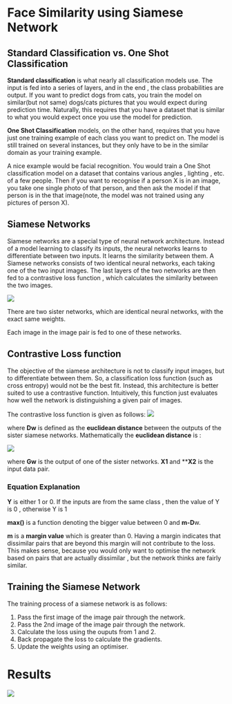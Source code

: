 # Face Similarity using Siamese Network

## Standard Classification vs. One Shot Classification

**Standard classification** is what nearly all classification models use. The input is fed into a series of layers, and in the end , the class probabilities are output. If you want to predict dogs from cats, you train the model on similar(but not same) dogs/cats pictures that you would expect during prediction time. Naturally, this requires that you have a dataset that is similar to what you would expect once you use the model for prediction.

**One Shot Classification** models, on the other hand, requires that you have just one training example of each class you want to predict on. The model is still trained on several instances, but they only have to be in the similar domain as your training example.

A nice example would be facial recognition. You would train a One Shot classification model on a dataset that contains various angles , lighting , etc. of a few people. Then if you want to recognise if a person X is in an image, you take one single photo of that person, and then ask the model if that person is in the that image(note, the model was not trained using any pictures of person X).

## Siamese Networks

Siamese networks are a special type of neural network architecture. Instead of a model learning to classify its inputs, the neural networks learns to differentiate between two inputs. It learns the similarity between them.
A Siamese networks consists of two identical neural networks, each taking one of the two input images. The last layers of the two networks are then fed to a contrastive loss function , which calculates the similarity between the two images.

![](https://hackernoon.com/hn-images/1*XzVUiq-3lYFtZEW3XfmKqg.jpeg)

There are two sister networks, which are identical neural networks, with the exact same weights.

Each image in the image pair is fed to one of these networks.

## Contrastive Loss function

The objective of the siamese architecture is not to classify input images, but to differentiate between them. So, a classification loss function (such as cross entropy) would not be the best fit. Instead, this architecture is better suited to use a contrastive function. Intuitively, this function just evaluates how well the network is distinguishing a given pair of images.

The contrastive loss function is given as follows:
![](https://hackernoon.com/hn-images/1*tzGB6D97tHWR_-NJ8FKknw.jpeg)

where **Dw** is defined as the **euclidean distance** between the outputs of the sister siamese networks. Mathematically the **euclidean distance** is :

![](https://hackernoon.com/hn-images/1*6JCpYpYVJnpgYwupVIHSpg.jpeg)

where **Gw** is the output of one of the sister networks. **X1** and ****X2** is the input data pair.

### Equation Explanation

**Y** is either 1 or 0. If the inputs are from the same class , then the value of Y is 0 , otherwise Y is 1

**max()** is a function denoting the bigger value between 0 and **m-D**w.

**m** is a **margin value** which is greater than 0. Having a margin indicates that dissimilar pairs that are beyond this margin will not contribute to the loss. This makes sense, because you would only want to optimise the network based on pairs that are actually dissimilar , but the network thinks are fairly similar.

## Training the Siamese Network

The training process of a siamese network is as follows:

1) Pass the first image of the image pair through the network.
2) Pass the 2nd image of the image pair through the network.
3) Calculate the loss using the ouputs from 1 and 2.
4) Back propagate the loss to calculate the gradients.
5) Update the weights using an optimiser.

# Results

![](https://hackernoon.com/hn-images/1*N1p1_p5AU_7Ki1jPrsFhsw.png)